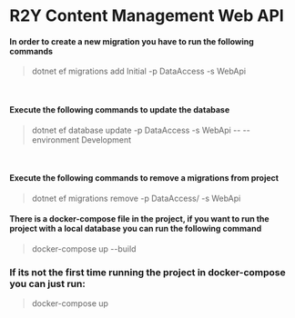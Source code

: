 # R2Y Content Management Web API

#### In order to create a new migration you have to run the following commands

> dotnet ef migrations add Initial -p DataAccess -s WebApi

<br>

#### Execute the following commands to update the database
> dotnet ef database update -p DataAccess -s WebApi -- --environment Development

<br>

#### Execute the following commands to remove a migrations from project
> dotnet ef migrations remove -p DataAccess/ -s WebApi

#### There is a docker-compose file in the project, if you want to run the project with a local database you can run the following command

> docker-compose up --build

### If its not the first time running the project in docker-compose you can just run:

> docker-compose up